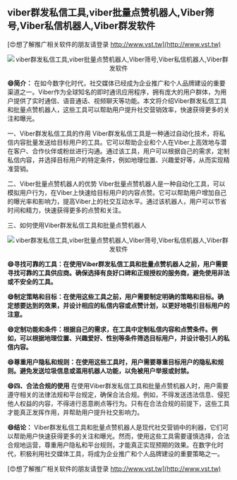 ## **viber群发私信工具,viber批量点赞机器人,Viber筛号,Viber私信机器人,Viber群发软件**

[😍想了解推广相关软件的朋友请登录 http://www.vst.tw](http://www.vst.tw)

 <center><img src="https://vst.tw/MP4/tuiguang/png/3.png" alt="viber群发私信工具,viber批量点赞机器人,Viber筛号,Viber私信机器人,Viber群发软件"></center>

**😄简介：**
在如今数字化时代，社交媒体已经成为企业推广和个人品牌建设的重要渠道之一。Viber作为全球知名的即时通讯应用程序，拥有庞大的用户群体，为用户提供了实时通信、语音通话、视频聊天等功能。本文将介绍Viber群发私信工具和批量点赞机器人，这些工具可以帮助用户提升社交营销效率，快速获得更多的关注和曝光。

一、Viber群发私信工具的作用
Viber群发私信工具是一种通过自动化技术，将私信内容批量发送给目标用户的工具。它可以帮助企业和个人在Viber上高效地与潜在客户、合作伙伴或粉丝进行沟通。通过该工具，用户可以根据自己的需求，定制私信内容，并选择目标用户的特定条件，例如地理位置、兴趣爱好等，从而实现精准营销。

二、Viber批量点赞机器人的优势
Viber批量点赞机器人是一种自动化工具，可以模拟用户行为，在Viber上快速给目标用户的内容点赞。它可以帮助用户增加自己的曝光率和影响力，提高Viber上的社交互动水平。通过该机器人，用户可以节省时间和精力，快速获得更多的点赞和关注。

三、如何使用Viber群发私信工具和批量点赞机器人

 <center><img src="https://vst.tw/MP4/tuiguang/png/8.png" alt="viber群发私信工具,viber批量点赞机器人,Viber筛号,Viber私信机器人,Viber群发软件"></center>

**😄寻找可靠的工具：在使用Viber群发私信工具和批量点赞机器人之前，用户需要寻找可靠的工具供应商。确保选择有良好口碑和正规授权的服务商，避免使用非法或不安全的工具。**

**😄制定策略和目标：在使用这些工具之前，用户需要制定明确的策略和目标。确定想要达到的效果，并设计相应的私信内容或点赞计划，以更好地吸引目标用户的注意。**

**😄定制功能和条件：根据自己的需求，在工具中定制私信内容和点赞条件。例如，可以根据地理位置、兴趣爱好、性别等条件筛选目标用户，并设计吸引人的私信内容。**

**😄尊重用户隐私和规则：在使用这些工具时，用户需要尊重目标用户的隐私和规则。避免发送垃圾信息或滥用机器人功能，以免被用户举报或封禁。**

**😄四、合法合规的使用**
在使用Viber群发私信工具和批量点赞机器人时，用户需要遵守相关的法律法规和平台规定，确保合法合规。例如，不得发送违法信息、侵犯他人权益的内容，不得进行恶意刷点等行为。只有在合法合规的前提下，这些工具才能真正发挥作用，并帮助用户提升社交影响力。

**😄结论：**
Viber群发私信工具和批量点赞机器人是现代社交营销中的利器，它们可以帮助用户快速获得更多的关注和曝光。然而，使用这些工具需要谨慎选择，合法合规地运营，尊重用户隐私和平台规则，才能真正实现预期的效果。在数字化时代，积极利用社交媒体工具，将成为企业推广和个人品牌建设的重要策略之一。

[😍想了解推广相关软件的朋友请登录 http://www.vst.tw](http://www.vst.tw)



